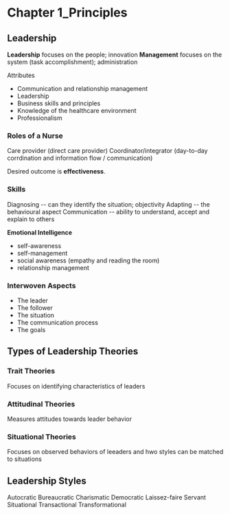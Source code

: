 # Chapter 1_Principles
## Leadership
**Leadership** focuses on the people; innovation
**Management** focuses on the system (task accomplishment); administration

Attributes
- Communication and relationship management
- Leadership
- Business skills and principles
- Knowledge of the healthcare environment
- Professionalism
### Roles of a Nurse
Care provider (direct care provider)
Coordinator/integrator (day-to-day corrdination and information flow / communication)

Desired outcome is **effectiveness**. 
### Skills 
Diagnosing -- can they identify the situation; objectivity
Adapting -- the behavioural aspect
Communication -- ability to understand, accept and explain to others

**Emotional Intelligence** 
- self-awareness
- self-management
- social awareness (empathy and reading the room)
- relationship management
### Interwoven Aspects
- The leader
- The follower
- The situation
- The communication process
- The goals 
## Types of Leadership Theories
### Trait Theories
Focuses on identifying characteristics of leaders
### Attitudinal Theories
Measures attitudes towards leader behavior
### Situational Theories
Focuses on observed behaviors of leeaders and hwo styles can be matched to situations
## Leadership Styles
Autocratic
Bureaucratic
Charismatic
Democratic
Laissez-faire
Servant
Situational
Transactional
Transformational 